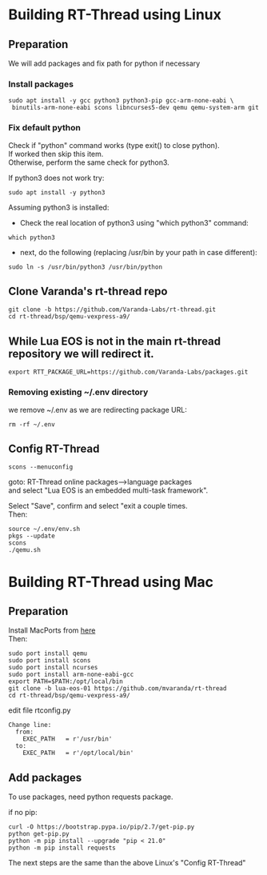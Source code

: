 # Building RT-Thread using Linux

## Preparation
We will add packages and fix path for python if necessary

### Install packages

```
sudo apt install -y gcc python3 python3-pip gcc-arm-none-eabi \
 binutils-arm-none-eabi scons libncurses5-dev qemu qemu-system-arm git
```

### Fix default python
Check if "python" command works (type exit() to close python).<br>
If worked then skip this item.<br>
Otherwise, perform the same check for python3.

If python3 does not work try:
```
sudo apt install -y python3
```
Assuming python3 is installed:

- Check the real location of python3 using "which python3" command:
```
which python3
```
- next, do the following (replacing /usr/bin by your path in case different):
```
sudo ln -s /usr/bin/python3 /usr/bin/python
```


## Clone Varanda's rt-thread repo
```
git clone -b https://github.com/Varanda-Labs/rt-thread.git
cd rt-thread/bsp/qemu-vexpress-a9/
```

## While Lua EOS is not in the main rt-thread repository we will redirect it.
```
export RTT_PACKAGE_URL=https://github.com/Varanda-Labs/packages.git
```
### Removing existing ~/.env directory
we remove ~/.env as we are redirecting package URL:
```
rm -rf ~/.env
```

## Config RT-Thread
```
scons --menuconfig
```

goto: RT-Thread online packages-->language packages<br>
and select "Lua EOS is an embedded multi-task framework".<br>

Select "Save", confirm and select "exit a couple times.<br>
Then:
```
source ~/.env/env.sh
pkgs --update
scons
./qemu.sh
```

# Building RT-Thread using Mac
## Preparation
Install MacPorts from [here](https://www.macports.org/)
<br>Then:
```
sudo port install qemu
sudo port install scons
sudo port install ncurses
sudo port install arm-none-eabi-gcc
export PATH=$PATH:/opt/local/bin
git clone -b lua-eos-01 https://github.com/mvaranda/rt-thread
cd rt-thread/bsp/qemu-vexpress-a9/
```


edit file rtconfig.py
```
Change line:
  from:
    EXEC_PATH   = r'/usr/bin'
  to:
    EXEC_PATH   = r'/opt/local/bin'
```

## Add packages

To use packages, need python requests package.<br>

if no pip:
```
curl -O https://bootstrap.pypa.io/pip/2.7/get-pip.py
python get-pip.py
python -m pip install --upgrade "pip < 21.0"
python -m pip install requests
```

The next steps are the same than the above Linux's "Config RT-Thread"

